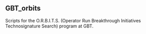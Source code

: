 ## GBT_orbits


Scripts for the O.R.B.I.T.S. (Operator Run Breakthrough Initiatives
Technosignature Search) program at GBT.  

